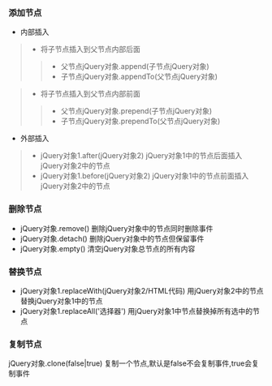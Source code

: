 ### 添加节点
* 内部插入

> * 将子节点插入到父节点内部后面
>> * 父节点jQuery对象.append(子节点jQuery对象)
>> * 子节点jQuery对象.appendTo(父节点jQuery对象)

> * 将子节点插入到父节点内部前面
>> * 父节点jQuery对象.prepend(子节点jQuery对象)
>> * 子节点jQuery对象.prependTo(父节点jQuery对象)

* 外部插入

> * jQuery对象1.after(jQuery对象2) jQuery对象1中的节点后面插入jQuery对象2中的节点
> * jQuery对象1.before(jQuery对象2) jQuery对象1中的节点前面插入jQuery对象2中的节点

### 删除节点
* jQuery对象.remove() 删除jQuery对象中的节点同时删除事件
* jQuery对象.detach() 删除jQuery对象中的节点但保留事件
* jQuery对象.empty() 清空jQuery对象总节点的所有内容


### 替换节点
* jQuery对象1.replaceWith(jQuery对象2/HTML代码) 用jQuery对象2中的节点替换jQuery对象1中的节点
* jQuery对象1.replaceAll('选择器') 用jQuery对象1中节点替换掉所有选中的节点

### 复制节点
jQuery对象.clone(false|true) 复制一个节点,默认是false不会复制事件,true会复制事件